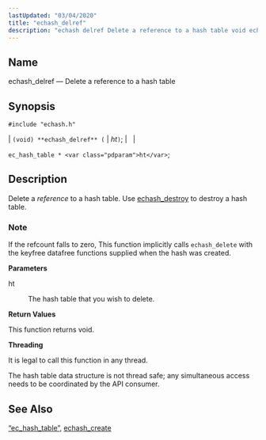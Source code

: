 ```yaml
---
lastUpdated: "03/04/2020"
title: "echash_delref"
description: "echash delref Delete a reference to a hash table void echash delref ht ec hash table ht Delete a reference to a hash table Use echash destroy to destroy a hash table If the refcount falls to zero This function implicitly calls echash delete with the keyfree datafree functions supplied..."
---
```


<a name="apis.echash_delref"></a> 
## Name

echash_delref — Delete a reference to a hash table

## Synopsis

`#include "echash.h"`

| `(void) **echash_delref** (` | <var class="pdparam">ht</var>`)`; |   |

`ec_hash_table * <var class="pdparam">ht</var>`;<a name="idp51237888"></a> 
## Description

Delete a *reference* to a hash table. Use [echash_destroy](/momentum/3/3-api/apis-echash-destroy) to destroy a hash table.

### Note

If the refcount falls to zero, This function implicitly calls `echash_delete` with the keyfree datafree functions supplied when the hash was created.

**<a name="idp51241744"></a> Parameters**

<dl class="variablelist">

<dt>ht</dt>

<dd>

The hash table that you wish to delete.

</dd>

</dl>

**<a name="idp51244480"></a> Return Values**

This function returns void.

**<a name="idp51245392"></a> Threading**

It is legal to call this function in any thread.

The hash table data structure is not thread safe; any simultaneous access needs to be coordinated by the API consumer.

<a name="idp51247392"></a> 
## See Also

[“ec_hash_table”](/momentum/3/3-api/structs-ec-hash-table), [echash_create](/momentum/3/3-api/apis-echash-create)